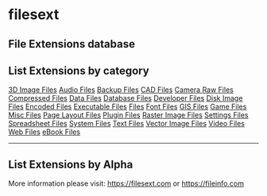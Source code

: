 # filesext
File Extensions database
--------------------------------
List Extensions by category
--------------------------------
<a href="https://filesext.com/category/3d-image-files">3D Image Files</a>
<a href="https://filesext.com/category/audio-files">Audio Files</a>
<a href="https://filesext.com/category/backup-files">Backup Files</a>
<a href="https://filesext.com/category/cad-files">CAD Files</a>
<a href="https://filesext.com/category/camera-raw-files">Camera Raw Files</a>
<a href="https://filesext.com/category/compressed-files">Compressed Files</a>
<a href="https://filesext.com/category/data-files">Data Files</a>
<a href="https://filesext.com/category/database-files">Database Files</a>
<a href="https://filesext.com/category/developer-files">Developer Files</a>
<a href="https://filesext.com/category/disk-image-files">Disk Image Files</a>
<a href="https://filesext.com/category/encoded-files">Encoded Files</a>
<a href="https://filesext.com/category/executable-files">Executable Files</a>
<a href="https://filesext.com/category/files">Files</a>
<a href="https://filesext.com/category/font-files">Font Files</a>
<a href="https://filesext.com/category/gis-files">GIS Files</a>
<a href="https://filesext.com/category/game-files">Game Files</a>
<a href="https://filesext.com/category/misc-files">Misc Files</a>
<a href="https://filesext.com/category/page-layout-files">Page Layout Files</a>
<a href="https://filesext.com/category/plugin-files">Plugin Files</a>
<a href="https://filesext.com/category/raster-image-files">Raster Image Files</a>
<a href="https://filesext.com/category/settings-files">Settings Files</a>
<a href="https://filesext.com/category/spreadsheet-files">Spreadsheet Files</a>
<a href="https://filesext.com/category/system-files">System Files</a>
<a href="https://filesext.com/category/text-files">Text Files</a>
<a href="https://filesext.com/category/vector-image-files">Vector Image Files</a>
<a href="https://filesext.com/category/video-files">Video Files</a>
<a href="https://filesext.com/category/web-files">Web Files</a>
<a href="https://filesext.com/category/ebook-files">eBook Files</a>

--------------------------------
List Extensions by Alpha
--------------------------------
More information please visit: https://filesext.com or https://fileinfo.com

